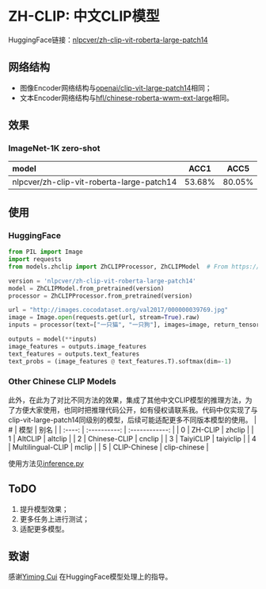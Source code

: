 # ZH-CLIP: 中文CLIP模型
HuggingFace链接：[nlpcver/zh-clip-vit-roberta-large-patch14](https://huggingface.co/nlpcver/zh-clip-vit-roberta-large-patch14)
## 网络结构
* 图像Encoder网络结构与[openai/clip-vit-large-patch14](https://huggingface.co/openai/clip-vit-large-patch14)相同；
* 文本Encoder网络结构与[hfl/chinese-roberta-wwm-ext-large](https://huggingface.co/hfl/chinese-roberta-wwm-ext-large)相同。
## 效果
### ImageNet-1K zero-shot
| model   | ACC1 |   ACC5 |
| :------------- | :----------: | :------------: |
| nlpcver/zh-clip-vit-roberta-large-patch14 |   53.68%   | 80.05% |
## 使用
### HuggingFace
```python
from PIL import Image
import requests
from models.zhclip import ZhCLIPProcessor, ZhCLIPModel  # From https://www.github.com/nlpcver/Zh-CLIP

version = 'nlpcver/zh-clip-vit-roberta-large-patch14'
model = ZhCLIPModel.from_pretrained(version)
processor = ZhCLIPProcessor.from_pretrained(version)

url = "http://images.cocodataset.org/val2017/000000039769.jpg"
image = Image.open(requests.get(url, stream=True).raw)
inputs = processor(text=["一只猫", "一只狗"], images=image, return_tensors="pt", padding=True)

outputs = model(**inputs)
image_features = outputs.image_features
text_features = outputs.text_features
text_probs = (image_features @ text_features.T).softmax(dim=-1)
```
### Other Chinese CLIP Models
此外，在此为了对比不同方法的效果，集成了其他中文CLIP模型的推理方法，为了方便大家使用，也同时把推理代码公开，如有侵权请联系我。代码中仅实现了与clip-vit-large-patch14同级别的模型，后续可能适配更多不同版本模型的使用。
| # | 模型 |   别名 |
| :----: | :----------: | :------------: |
| 0 | ZH-CLIP | zhclip |
| 1	| AltCLIP | altclip |
| 2	| Chinese-CLIP	| cnclip |
| 3	| TaiyiCLIP	| taiyiclip |
| 4	| Multilingual-CLIP	| mclip |
| 5	| CLIP-Chinese	| clip-chinese |

使用方法见[inference.py](https://github.com/yue-gang/ZH-CLIP/blob/main/inference.py)
## ToDO
1. 提升模型效果；
2. 更多任务上进行测试；
3. 适配更多模型。
## 致谢
感谢[Yiming Cui](https://ymcui.com/) 在HuggingFace模型处理上的指导。

